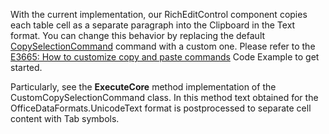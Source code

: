 
With the current implementation, our RichEditControl component copies each table cell as a separate paragraph into the Clipboard in the Text format. You can change this behavior by replacing the default [CopySelectionCommand](https://documentation.devexpress.com/#CoreLibraries/clsDevExpressXtraRichEditCommandsCopySelectionCommandtopic) command with a custom one. Please refer to the [E3665: How to customize copy and paste commands](https://isc.devexpress.com/Thread/WorkplaceDetails/E3665) Code Example to get started.

Particularly, see the **ExecuteCore** method implementation of the CustomCopySelectionCommand class. In this method text obtained for the OfficeDataFormats.UnicodeText format is postprocessed to separate cell content with Tab symbols.